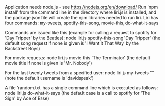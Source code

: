 Application needs node.js - see https://nodejs.org/en/download/
Run 'npm install' from the command line in the directory where liri.js is installed,
and the package.json file will create the npm libraries needed to run liri.
Liri has four commands: my-tweets, spotify-this-song, movie-this, do-what-it-says

Commands are issued like this (example for calling a request to spotify for 'Day Tripper' by the Beatles): 
node liri.js spotify-this-song 'Day Tripper'
(the default song request if none is given is 'I Want it That Way' by the Backstreet Boys)

For movie requests:
node liri.js movie-this 'The Terminator'
(the default movie title if none is given is 'Mr. Nobody')

For the last twenty tweets from a specified user:
node liri.js my-tweets "<username>" 
(note the default username is 'davidspeak')

A file 'random.txt' has a single command line which is executed as follows:
node liri.js do-what-it-says
(the default case is a call to spotify for 'The Sign' by Ace of Base)